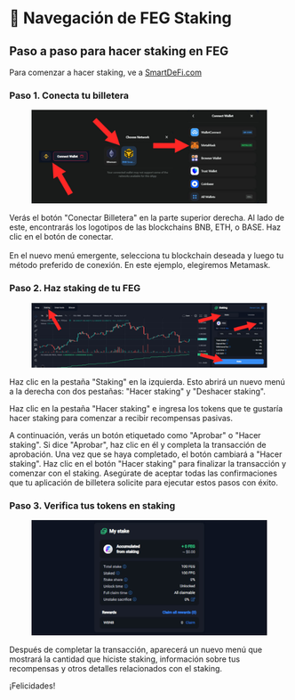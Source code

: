 # 🔀 Navegación de FEG Staking

## Paso a paso para hacer staking en FEG

Para comenzar a hacer staking, ve a [SmartDeFi.com](https://smartdefi.com)

### Paso 1. Conecta tu billetera

<figure><img src="../../.gitbook/assets/connect to fegex 25dec2023.jpg" alt=""><figcaption></figcaption></figure>

Verás el botón "Conectar Billetera" en la parte superior derecha. Al lado de este, encontrarás los logotipos de las blockchains BNB, ETH, o BASE. Haz clic en el botón de conectar.\
\
En el nuevo menú emergente, selecciona tu blockchain deseada y luego tu método preferido de conexión. En este ejemplo, elegiremos Metamask.

### Paso 2. Haz staking de tu FEG

<figure><img src="../../.gitbook/assets/staking FEG main window.jpg" alt=""><figcaption></figcaption></figure>

Haz clic en la pestaña "Staking" en la izquierda. Esto abrirá un nuevo menú a la derecha con dos pestañas: "Hacer staking" y "Deshacer staking".

Haz clic en la pestaña "Hacer staking" e ingresa los tokens que te gustaría hacer staking para comenzar a recibir recompensas pasivas.

A continuación, verás un botón etiquetado como "Aprobar" o "Hacer staking". Si dice "Aprobar", haz clic en él y completa la transacción de aprobación. Una vez que se haya completado, el botón cambiará a "Hacer staking". Haz clic en el botón "Hacer staking" para finalizar la transacción y comenzar con el staking. Asegúrate de aceptar todas las confirmaciones que tu aplicación de billetera solicite para ejecutar estos pasos con éxito.

### Paso 3. Verifica tus tokens en staking

<figure><img src="../../.gitbook/assets/my stake window.jpg" alt=""><figcaption></figcaption></figure>

Después de completar la transacción, aparecerá un nuevo menú que mostrará la cantidad que hiciste staking, información sobre tus recompensas y otros detalles relacionados con el staking.

¡Felicidades!